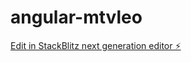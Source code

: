 # angular-mtvleo

[Edit in StackBlitz next generation editor ⚡️](https://stackblitz.com/~/github.com/AKASHLAL18/angular-mtvleo)